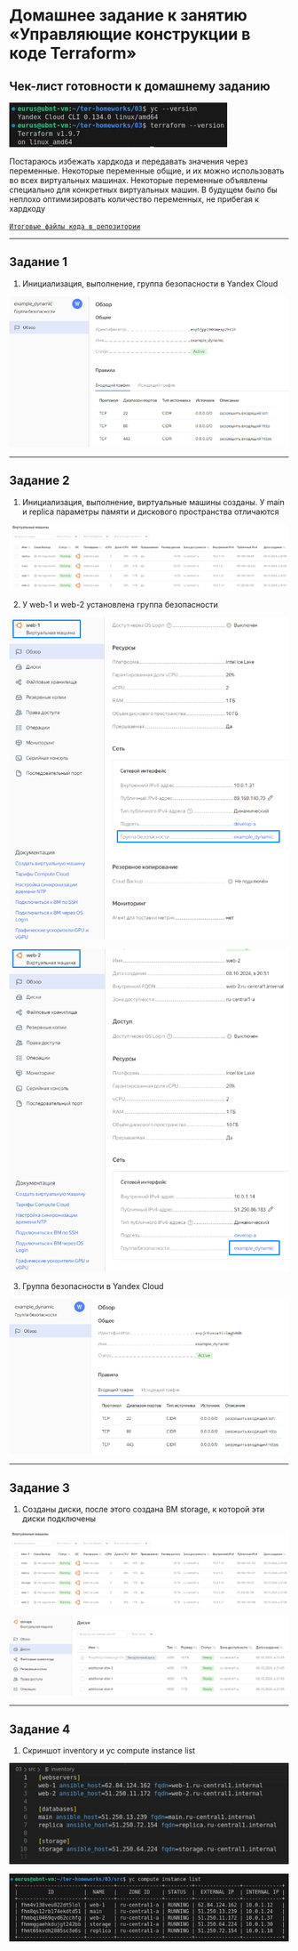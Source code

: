 # Домашнее задание к занятию «Управляющие конструкции в коде Terraform»

## Чек-лист готовности к домашнему заданию

![Image alt](https://github.com/littlelucidlynx/ter-homeworks/blob/main/03/Screen/Image000.png)

Постараюсь избежать хардкода и передавать значения через переменные. Некоторые переменные общие, и их можно использовать во всех виртуальных машинах. Некоторые переменные объявлены специально для конкретных виртуальных машин. В будущем было бы неплохо оптимизировать количество переменных, не прибегая к хардкоду

 [`Итоговые файлы кода в репозитории`](https://github.com/littlelucidlynx/ter-homeworks/tree/main/03/src)

---

## Задание 1

1. Инициализация, выполнение, группа безопасности в Yandex Cloud

![Image alt](https://github.com/littlelucidlynx/ter-homeworks/blob/main/03/Screen/Image001.png)

---

## Задание 2

1. Инициализация, выполнение, виртуальные машины созданы. У main и replica параметры памяти и дискового пространства отличаются

![Image alt](https://github.com/littlelucidlynx/ter-homeworks/blob/main/03/Screen/Image002.png)

2. У web-1 и web-2 установлена группа безопасности

![Image alt](https://github.com/littlelucidlynx/ter-homeworks/blob/main/03/Screen/Image003.png)

![Image alt](https://github.com/littlelucidlynx/ter-homeworks/blob/main/03/Screen/Image004.png)

3. Группа безопасности в Yandex Cloud

![Image alt](https://github.com/littlelucidlynx/ter-homeworks/blob/main/03/Screen/Image005.png)

---

## Задание 3

1. Созданы диски, после этого создана ВМ storage, к которой эти диски подключены

![Image alt](https://github.com/littlelucidlynx/ter-homeworks/blob/main/03/Screen/Image006.png)

![Image alt](https://github.com/littlelucidlynx/ter-homeworks/blob/main/03/Screen/Image007.png)

---

## Задание 4

1. Скриншот inventory и yc compute instance list

![Image alt](https://github.com/littlelucidlynx/ter-homeworks/blob/main/03/Screen/Image008.png)

![Image alt](https://github.com/littlelucidlynx/ter-homeworks/blob/main/03/Screen/Image009.png)